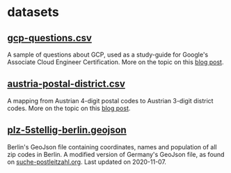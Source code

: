 # datasets

## [gcp-questions.csv](https://github.com/moralescastillo/datasets/blob/main/gcp-questions.csv)

A sample of questions about GCP, used as a study-guide for Google's Associate Cloud Engineer Certification. More on the topic on this [blog post](https://paulomoralescastillo.com/blog/2022/04/22/gcp-certificate-questions.html).

## [austria-postal-district.csv](https://github.com/moralescastillo/datasets/blob/main/austria-postal-district.csv)

A mapping from Austrian 4-digit postal codes to Austrian 3-digit district codes. More on the topic on this [blog post](https://paulomoralescastillo.com/blog/2022/04/12/mapping-postal-district.html).

## [plz-5stellig-berlin.geojson](https://github.com/moralescastillo/datasets/blob/main/plz-5stellig-berlin.geojson)

Berlin's GeoJson file containing coordinates, names and population of all zip codes in Berlin. A modified version of Germany's GeoJson file, as found on [suche-postleitzahl.org](https://www.suche-postleitzahl.org/plz-karte-erstellen). Last updated on 2020-11-07.

